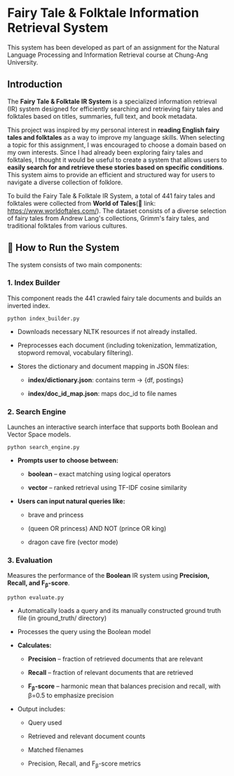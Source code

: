 # Fairy Tale & Folktale Information Retrieval System

This system has been developed as part of an assignment for the Natural Language Processing and Information Retrieval course at Chung-Ang University.

## Introduction
The **Fairy Tale & Folktale IR System** is a specialized information retrieval (IR) system designed for efficiently searching and retrieving fairy tales and folktales based on titles, summaries, full text, and book metadata.

This project was inspired by my personal interest in **reading English fairy tales and folktales** as a way to improve my language skills. When selecting a topic for this assignment, I was encouraged to choose a domain based on my own interests. Since I had already been exploring fairy tales and folktales, I thought it would be useful to create a system that allows users to **easily search for and retrieve these stories based on specific conditions**. This system aims to provide an efficient and structured way for users to navigate a diverse collection of folklore.

To build the Fairy Tale & Folktale IR System, a total of 441 fairy tales and folktales were collected from **World of Tales**(📖 link: https://www.worldoftales.com/). The dataset consists of a diverse selection of fairy tales from Andrew Lang's collections, Grimm's fairy tales, and traditional folktales from various cultures.

## 🔧 How to Run the System
The system consists of two main components:

### 1. Index Builder

This component reads the 441 crawled fairy tale documents and builds an inverted index.

```
python index_builder.py
```

- Downloads necessary NLTK resources if not already installed.

- Preprocesses each document (including tokenization, lemmatization, stopword removal, vocabulary filtering).

- Stores the dictionary and document mapping in JSON files:

  - **index/dictionary.json**: contains term → {df, postings}

  - **index/doc_id_map.json**: maps doc_id to file names


### 2. Search Engine
Launches an interactive search interface that supports both Boolean and Vector Space models.

```
python search_engine.py
```

- **Prompts user to choose between:**

  - **boolean** – exact matching using logical operators

  - **vector** – ranked retrieval using TF-IDF cosine similarity

- **Users can input natural queries like:**

  - brave and princess

  - (queen OR princess) AND NOT (prince OR king)

  - dragon cave fire (vector mode)


### 3. Evaluation
Measures the performance of the **Boolean** IR system using **Precision, Recall, and F<sub>β</sub>-score**.

```
python evaluate.py
```

- Automatically loads a query and its manually constructed ground truth file (in ground_truth/ directory)

- Processes the query using the Boolean model

- **Calculates:**

  - **Precision** – fraction of retrieved documents that are relevant

  - **Recall** – fraction of relevant documents that are retrieved

  - **F<sub>β</sub>-score** – harmonic mean that balances precision and recall, with β=0.5 to emphasize precision

- Output includes:

  - Query used

  - Retrieved and relevant document counts

  - Matched filenames

  - Precision, Recall, and F<sub>β</sub>-score metrics
